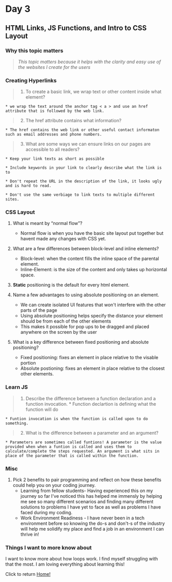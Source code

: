 # Day 3

## HTML Links, JS Functions, and Intro to CSS Layout

### Why this topic matters

> *This topic matters because it helps with the clarity and easy use of the websites I create for the users*

### Creating Hyperlinks

> 1. To create a basic link, we wrap text or other content inside what element?

    * we wrap the text around the anchor tag < a > and use an href attribute that is followed by the web link.

> 2. The href attribute contains what information?

    * The href contains the web link or other useful contact informaton such as email addresses and phone numbers.

> 3. What are some ways we can ensure links on our pages are accessible to all readers?

    * Keep your link texts as short as possible

    * Include keywords in your link to clearly describe what the link is to

    * Don't repeat the URL in the description of the link, it looks ugly and is hard to read.

    * Don't use the same verbiage to link texts to multiple different sites.

### CSS Layout

1. What is meant by “normal flow”?
    * Normal flow is when you have the basic site layout put together but havent made any changes with CSS yet.

2. What are a few differences between block-level and inline elements?
    * Block-level: when the content fills the inline space of the parental element.
    * Inline-Element: is the size of the content and only takes up horizontal space.

3. **Static** positioning is the default for every html element.

4. Name a few advantages to using absolute positioning on an element.
    * We can create isolated UI features that won't interfere with the other parts of the page
    * Using absolute positioning helps specify the distance your element should be from each of the other elements
    * This makes it possible for pop ups to be dragged and placed anywhere on the screen by the user
5. What is a key difference between fixed positioning and absolute positioning?
    * Fixed positioning: fixes an element in place relative to the visable portion
    * Absolute postioning: fixes an element in place relative to the closest other elements.

### Learn JS

> 1. Describe the difference between a function declaration and a function invocation.
    * Function declartion is defining what the function will do

    * Funtion invocation is when the function is called upon to do something.

> 2. What is the difference between a parameter and an argument?

    * Parameters are sometimes called funtions! A parameter is the value provided when when a funtion is called and uses them to calculate/complete the steps requested. An argument is what sits in place of the parameter that is called within the function.

### Misc

1. Pick 2 benefits to pair programming and reflect on how these benefits could help you on your coding journey.
    * Learning from fellow students- Having experienced this on my journey so far I've noticed this has helped me immensly by helping me see so many different scenarios and finding many different solutions to problems I have yet to face as well as problems I have faced during my coding.
    * Work Environment Readiness - I have never been in a tech environment before so knowing the do-s and don't-s of the industry will help me solidify my place and find a job in an environment I can thrive in!

### Things I want to more know about

I want to know more about how loops work. I find myself struggling with that the most. I am loving everything about learning this!

Click to return [Home!](../README.md)
